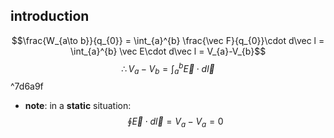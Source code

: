 ## introduction
$$\frac{W_{a\to b}}{q_{0}} = \int_{a}^{b} \frac{\vec F}{q_{0}}\cdot d\vec l = \int_{a}^{b} \vec E\cdot d\vec l = V_{a}-V_{b}$$
$$\therefore V_{a}-V_{b} = \int_{a}^{b}\vec E \cdot d\vec l$$ ^7d6a9f
- **note**: in a **static** situation:$$\oint \vec E\cdot d\vec l = V_{a}-V_{a} = 0$$

